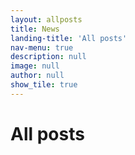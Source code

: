 ```yaml
---
layout: allposts
title: News
landing-title: 'All posts'
nav-menu: true
description: null
image: null
author: null
show_tile: true
---
```


<h1>All posts</h1>
